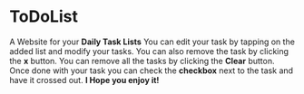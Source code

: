 # ToDoList
A Website for your **Daily Task Lists**
You can edit your task by tapping on the added list and modify your tasks.
You can also remove the task by clicking the **x** button.
You can remove all the tasks by clicking the **Clear** button.
Once done with your task you can check the **checkbox** next to the task and have it crossed out.
**I Hope you enjoy it!**
